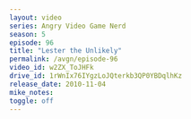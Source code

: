 ```yaml
---
layout: video
series: Angry Video Game Nerd
season: 5
episode: 96
title: "Lester the Unlikely"
permalink: /avgn/episode-96
video_id: w2ZX_ToJHFk
drive_id: 1rWnIx76IYgzLoJQterkb3QP0YBDqlhKz
release_date: 2010-11-04
mike_notes:
toggle: off
---
```

